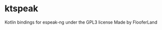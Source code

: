 # ktspeak
[comment]: <> (TODO: Move this to its own separate library and add it via Maven)

Kotlin bindings for espeak-ng under the GPL3 license
Made by FlooferLand
